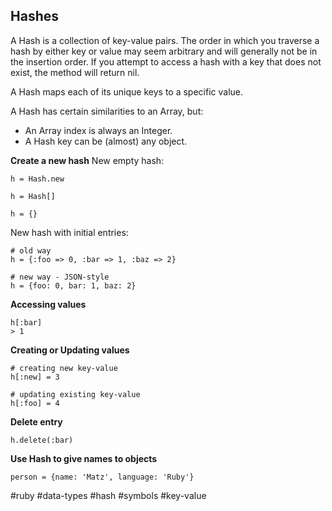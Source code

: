 ## Hashes
A Hash is a collection of key-value pairs. The order in which you traverse a hash by either key or value may seem arbitrary and will generally not be in the insertion order. If you attempt to access a hash with a key that does not exist, the method will return nil.

A Hash maps each of its unique keys to a specific value.

A Hash has certain similarities to an Array, but:
* An Array index is always an Integer.
* A Hash key can be (almost) any object.

**Create a new hash**
New empty hash:

```
h = Hash.new

h = Hash[]

h = {}
```

New hash with initial entries:

```
# old way
h = {:foo => 0, :bar => 1, :baz => 2}

# new way - JSON-style
h = {foo: 0, bar: 1, baz: 2}
```

**Accessing values**

```
h[:bar]
> 1
```

**Creating or Updating values**

```
# creating new key-value
h[:new] = 3

# updating existing key-value
h[:foo] = 4
```

**Delete entry**

```
h.delete(:bar)
```

**Use Hash to give names to objects**

```
person = {name: 'Matz', language: 'Ruby'}
```

#ruby #data-types #hash #symbols #key-value
